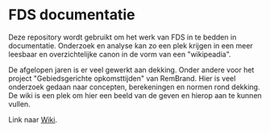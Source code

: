 # FDS documentatie

Deze repository wordt gebruikt om het werk van FDS in te bedden in documentatie. Onderzoek en analyse kan zo een plek krijgen in een meer leesbaar en overzichtelijke canon in de vorm van een "wikipeadia".

De afgelopen jaren is er veel gewerkt aan dekking. Onder andere voor het project "Gebiedsgerichte opkomsttijden" van RemBrand. Hier is veel onderzoek gedaan naar concepten, berekeningen en normen rond dekking. De wiki is een plek om hier een beeld van de geven en hierop aan te kunnen vullen.  

Link naar [Wiki](https://github.com/brandweer-nl/fdsdoc/wiki).

